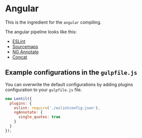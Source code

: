 # Angular

This is the ingredient for the `angular` compiling.

The angular pipeline looks like this:

- [ESLint](https://www.npmjs.com/package/gulp-eslint)
- [Sourcemaps](https://www.npmjs.com/package/gulp-sourcemaps)
- [NG Annotate](https://www.npmjs.com/package/gulp-ng-annotate)
- [Concat](https://www.npmjs.com/package/gulp-concat)

## Example configurations in the `gulpfile.js`

You can overwrite the default configurations by adding plugins configuration to your `gulpfile.js` file.

```js
new Lentil({
  plugins: {
    eslint: require('./eslintconfig.json'),
    ngAnnotate: {
      single_quotes: true
    }
  }
});
```
